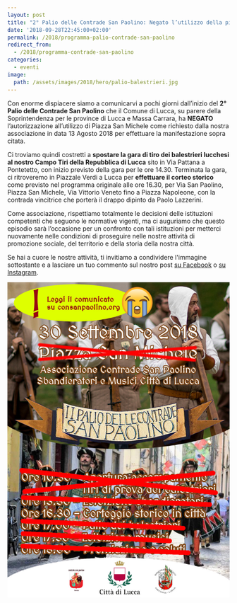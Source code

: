```yaml
---
layout: post
title: "2° Palio delle Contrade San Paolino: Negato l’utilizzo della piazza"
date: '2018-09-28T22:45:00+02:00'
permalink: /2018/programma-palio-contrade-san-paolino
redirect_from:
  - /2018/programma-contrade-san-paolino
categories:
  - eventi
image:
  path: /assets/images/2018/hero/palio-balestrieri.jpg
---
```


Con enorme dispiacere siamo a comunicarvi a pochi giorni dall’inizio del **2°
Palio delle Contrade San Paolino** che il Comune di Lucca, su parere della
Soprintendenza per le province di Lucca e Massa Carrara, ha **NEGATO**
l’autorizzazione all’utilizzo di Piazza San Michele come richiesto dalla nostra
associazione in data 13 Agosto 2018 per effettuare la manifestazione sopra citata.

<!-- more -->

Ci troviamo quindi costretti a **spostare la gara di tiro dei balestrieri
lucchesi al nostro Campo Tiri della Repubblica di Lucca** sito in Via Pattana a
Pontetetto, con inizio previsto della gara per le ore 14.30. Terminata la gara,
ci ritroveremo in Piazzale Verdi a Lucca per **effettuare il corteo storico**
come previsto nel programma originale alle ore 16.30, per Via San Paolino,
Piazza San Michele, Via Vittorio Veneto fino a Piazza Napoleone, con la contrada
vincitrice che porterà il drappo dipinto da Paolo Lazzerini.

Come associazione, rispettiamo totalmente le decisioni delle istituzioni
competenti che seguono le normative vigenti, ma ci auguriamo che questo episodio
sarà l’occasione per un confronto con tali istituzioni per metterci nuovamente
nelle condizioni di proseguire nelle nostre attività di promozione sociale, del
territorio e della storia della nostra città.

Se hai a cuore le nostre attività, ti invitiamo a condividere l'immagine
sottostante e a lasciare un tuo commento sul nostro post [su Facebook](https://www.facebook.com/consanpaolino/photos/a.341416209351535/1073188816174267/) o [su
Instagram](https://www.instagram.com/p/BoSPGqpiy-r/).

![volantino aggiornato](/assets/images/2018/palio-contrade/programma_v2.jpg)
